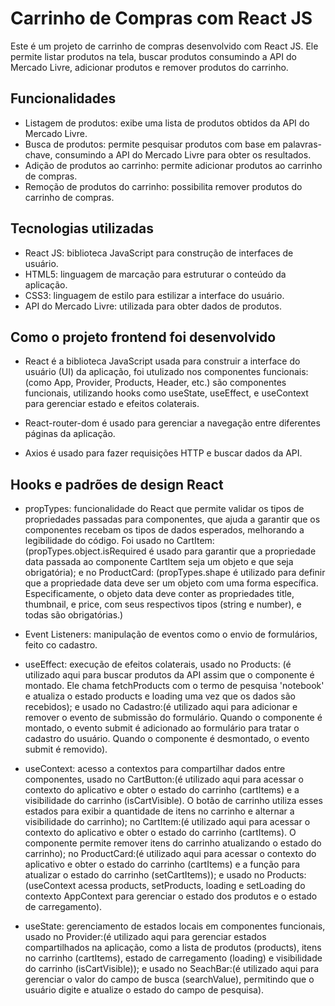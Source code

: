 # Carrinho de Compras com React JS

Este é um projeto de carrinho de compras desenvolvido com React JS. Ele permite listar produtos na tela, buscar produtos consumindo a API do Mercado Livre, adicionar produtos e remover produtos do carrinho.

## Funcionalidades

- Listagem de produtos: exibe uma lista de produtos obtidos da API do Mercado Livre.
- Busca de produtos: permite pesquisar produtos com base em palavras-chave, consumindo a API do Mercado Livre para obter os resultados.
- Adição de produtos ao carrinho: permite adicionar produtos ao carrinho de compras.
- Remoção de produtos do carrinho: possibilita remover produtos do carrinho de compras.

## Tecnologias utilizadas

- React JS: biblioteca JavaScript para construção de interfaces de usuário.
- HTML5: linguagem de marcação para estruturar o conteúdo da aplicação.
- CSS3: linguagem de estilo para estilizar a interface do usuário.
- API do Mercado Livre: utilizada para obter dados de produtos.

## Como o projeto frontend foi desenvolvido

- React é a biblioteca JavaScript usada para construir a interface do usuário (UI) da aplicação, foi utulizado nos componentes funcionais:(como App, Provider, Products, Header, etc.) são componentes funcionais, utilizando hooks como useState, useEffect, e useContext para gerenciar estado e efeitos colaterais.

- React-router-dom é usado para gerenciar a navegação entre diferentes páginas da aplicação.

- Axios é usado para fazer requisições HTTP e buscar dados da API.

## Hooks e padrões de design React

- propTypes: funcionalidade do React que permite validar os tipos de propriedades passadas para componentes, que ajuda a garantir que os componentes recebam os tipos de dados esperados, melhorando a legibilidade do código. Foi usado no CartItem: (propTypes.object.isRequired é usado para garantir que a propriedade data passada ao componente CartItem seja um objeto e que seja obrigatória); e no ProductCard: (propTypes.shape é utilizado para definir que a propriedade data deve ser um objeto com uma forma específica. Especificamente, o objeto data deve conter as propriedades title, thumbnail, e price, com seus respectivos tipos (string e number), e todas são obrigatórias.)

- Event Listeners: manipulação de eventos como o envio de formulários, feito co cadastro.

- useEffect: execução de efeitos colaterais, usado no Products: (é utilizado aqui para buscar produtos da API assim que o componente é montado. Ele chama fetchProducts com o termo de pesquisa 'notebook' e atualiza o estado products e loading uma vez que os dados são recebidos); e usado no Cadastro:(é utilizado aqui para adicionar e remover o evento de submissão do formulário. Quando o componente é montado, o evento submit é adicionado ao formulário para tratar o cadastro do usuário. Quando o componente é desmontado, o evento submit é removido).

- useContext: acesso a contextos para compartilhar dados entre componentes, usado no CartButton:(é utilizado aqui para acessar o contexto do aplicativo e obter o estado do carrinho (cartItems) e a visibilidade do carrinho (isCartVisible). O botão de carrinho utiliza esses estados para exibir a quantidade de itens no carrinho e alternar a visibilidade do carrinho); no CartItem:(é utilizado aqui para acessar o contexto do aplicativo e obter o estado do carrinho (cartItems). O componente permite remover itens do carrinho atualizando o estado do carrinho); no ProductCard:(é utilizado aqui para acessar o contexto do aplicativo e obter o estado do carrinho (cartItems) e a função para atualizar o estado do carrinho (setCartItems)); e usado no Products:(useContext acessa products, setProducts, loading e setLoading do contexto AppContext para gerenciar o estado dos produtos e o estado de carregamento).

- useState: gerenciamento de estados locais em componentes funcionais, usado no Provider:(é utilizado aqui para gerenciar estados compartilhados na aplicação, como a lista de produtos (products), itens no carrinho (cartItems), estado de carregamento (loading) e visibilidade do carrinho (isCartVisible)); e usado no SeachBar:(é utilizado aqui para gerenciar o valor do campo de busca (searchValue), permitindo que o usuário digite e atualize o estado do campo de pesquisa).



